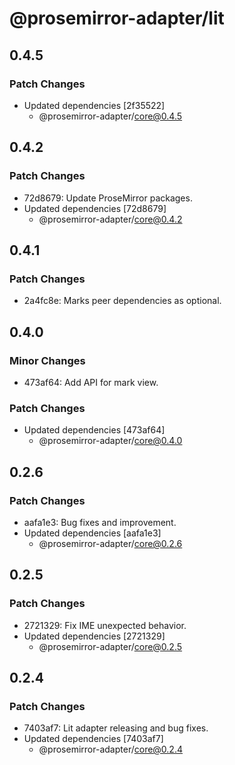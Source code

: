 # @prosemirror-adapter/lit

## 0.4.5

### Patch Changes

- Updated dependencies [2f35522]
  - @prosemirror-adapter/core@0.4.5

## 0.4.2

### Patch Changes

- 72d8679: Update ProseMirror packages.
- Updated dependencies [72d8679]
  - @prosemirror-adapter/core@0.4.2

## 0.4.1

### Patch Changes

- 2a4fc8e: Marks peer dependencies as optional.

## 0.4.0

### Minor Changes

- 473af64: Add API for mark view.

### Patch Changes

- Updated dependencies [473af64]
  - @prosemirror-adapter/core@0.4.0

## 0.2.6

### Patch Changes

- aafa1e3: Bug fixes and improvement.
- Updated dependencies [aafa1e3]
  - @prosemirror-adapter/core@0.2.6

## 0.2.5

### Patch Changes

- 2721329: Fix IME unexpected behavior.
- Updated dependencies [2721329]
  - @prosemirror-adapter/core@0.2.5

## 0.2.4

### Patch Changes

- 7403af7: Lit adapter releasing and bug fixes.
- Updated dependencies [7403af7]
  - @prosemirror-adapter/core@0.2.4
